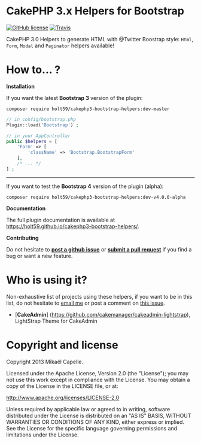 CakePHP 3.x Helpers for Bootstrap
=================================

[![GitHub license](https://img.shields.io/github/license/Holt59/cakephp3-bootstrap-helpers.svg?style=flat-square)](LICENSE)
[![Travis](https://img.shields.io/travis/Holt59/cakephp3-bootstrap-helpers.svg?style=flat-square)](https://travis-ci.org/Holt59/cakephp3-bootstrap-helpers)

CakePHP 3.0 Helpers to generate HTML with @Twitter Boostrap style: `Html`, `Form`, `Modal` and `Paginator` helpers available!

How to... ?
===========

**Installation**

If you want the latest **Bootstrap 3** version of the plugin:
```
composer require holt59/cakephp3-bootstrap-helpers:dev-master
```
```php
// in config/bootstrap.php
Plugin::load('Bootstrap') ;
```

```php
// in your AppController
public $helpers = [
    'Form' => [
        'className' => 'Bootstrap.BootstrapForm'
    ],
    /* ... */
] ;
```
---


If you want to test the **Bootstrap 4** version of the plugin (alpha):
```
composer require holt59/cakephp3-bootstrap-helpers:dev-v4.0.0-alpha
```

**Documentation**

The full plugin documentation is available at https://holt59.github.io/cakephp3-bootstrap-helpers/.

**Contributing**

Do not hesitate to [**post a github issue**](https://github.com/Holt59/cakephp3-bootstrap-helpers/issues/new) or [**submit a pull request**](https://github.com/Holt59/cakephp3-bootstrap-helpers/pulls) if you find a bug or want a new feature.

Who is using it?
================

Non-exhaustive list of projects using these helpers, if you want to be in this list, do not hesitate to [email me](mailto:capelle.mikael@gmail.com) or post a comment on [this issue](https://github.com/Holt59/cakephp3-bootstrap-helpers/issues/32).

 - [**CakeAdmin**] (https://github.com/cakemanager/cakeadmin-lightstrap), LightStrap Theme for CakeAdmin

Copyright and license
=====================

Copyright 2013 Mikaël Capelle.

Licensed under the Apache License, Version 2.0 (the "License"); you may not use this work except in compliance with the License. You may obtain a copy of the License in the LICENSE file, or at:

http://www.apache.org/licenses/LICENSE-2.0

Unless required by applicable law or agreed to in writing, software distributed under the License is distributed on an "AS IS" BASIS, WITHOUT WARRANTIES OR CONDITIONS OF ANY KIND, either express or implied. See the License for the specific language governing permissions and limitations under the License.
